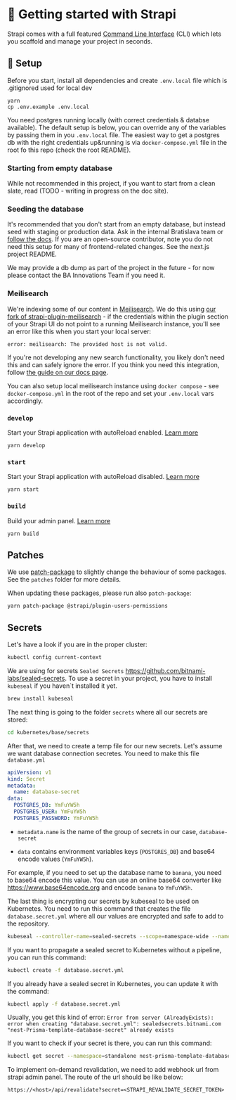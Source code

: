 # 🚀 Getting started with Strapi

Strapi comes with a full featured [Command Line Interface](https://docs.strapi.io/developer-docs/latest/developer-resources/cli/CLI.html) (CLI) which lets you scaffold and manage your project in seconds.

## 🧰 Setup

Before you start, install all dependencies and create `.env.local` file which is .gitignored used for local dev

```
yarn
cp .env.example .env.local
```

You need postgres running locally (with correct credentials & databse available). The default setup is below, you can override any of the variables by passing them in you `.env.local` file. The easiest way to get a postgres db with the right credentials up&running is via `docker-compose.yml` file in the root fo this repo (check the root README).

### Starting from empty database

While not recommended in this project, if you want to start from a clean slate, read (TODO - writing in progress on the doc site).

### Seeding the database

It's recommended that you don't start from an empty database, but instead seed with staging or production data. Ask in the internal Bratislava team or [follow the docs](https://bratislava.github.io/strapi/load-strapi-db-in-local-dev). If you are an open-source contributor, note you do not need this setup for many of frontend-related changes. See the next.js project README.

We may provide a db dump as part of the project in the future - for now please contact the BA Innovations Team if you need it.

### Meilisearch

We're indexing some of our content in [Meilisearch](https://www.meilisearch.com/). We do this using [our fork of strapi-plugin-meilisearch](https://github.com/bratislava/strapi-plugin-meilisearch) - if the credentials within the plugin section of your Strapi UI do not point to a running Meilisearch instance, you'll see an error like this when you start your local server:

```
error: meilisearch: The provided host is not valid.
```

If you're not developing any new search functionality, you likely don't need this and can safely ignore the error. If you think you need this integration, follow [the guide on our docs page](https://bratislava.github.io/docs/bratislava.sk/meilisearch-setup).

You can also setup local meilisearch instance using `docker compose` - see `docker-compose.yml` in the root of the repo and set your `.env.local` vars accordingly.

### `develop`

Start your Strapi application with autoReload enabled. [Learn more](https://docs.strapi.io/developer-docs/latest/developer-resources/cli/CLI.html#strapi-develop)

```
yarn develop
```

### `start`

Start your Strapi application with autoReload disabled. [Learn more](https://docs.strapi.io/developer-docs/latest/developer-resources/cli/CLI.html#strapi-start)

```
yarn start
```

### `build`

Build your admin panel. [Learn more](https://docs.strapi.io/developer-docs/latest/developer-resources/cli/CLI.html#strapi-build)

```
yarn build
```

## Patches

We use [patch-package](https://github.com/ds300/patch-package) to slightly change the behaviour of some packages. See the `patches` folder for more details.

When updating these packages, please run also `patch-package`:

```
yarn patch-package @strapi/plugin-users-permissions
```

## Secrets

Let's have a look if you are in the proper cluster:

```bash
kubectl config current-context
```

We are using for secrets `Sealed Secrets` https://github.com/bitnami-labs/sealed-secrets.
To use a secret in your project, you have to install `kubeseal` if you haven`t installed it yet.

```bash
brew install kubeseal
```

The next thing is going to the folder `secrets` where all our secrets are stored:

```bash
cd kubernetes/base/secrets
```

After that, we need to create a temp file for our new secrets. Let's assume we want database connection secretes. You need to make this file `database.yml`

```yaml
apiVersion: v1
kind: Secret
metadata:
  name: database-secret
data:
  POSTGRES_DB: YmFuYW5h
  POSTGRES_USER: YmFuYW5h
  POSTGRES_PASSWORD: YmFuYW5h
```

- `metadata.name` is the name of the group of secrets in our case, `database-secret`

- `data` contains environment variables keys (`POSTGRES_DB`) and base64 encode values (`YmFuYW5h`).

For example, if you need to set up the database name to `banana`, you need to base64 encode this value. You can use an online base64 converter like https://www.base64encode.org and encode `banana` to `YmFuYW5h`.

The last thing is encrypting our secrets by kubeseal to be used on Kubernetes. You need to run this command that creates the file `database.secret.yml` where all our values are encrypted and safe to add to the repository.

```bash
kubeseal --controller-name=sealed-secrets --scope=namespace-wide --namespace=standalone --format=yaml < database.yml > database.secret.yml
```

If you want to propagate a sealed secret to Kubernetes without a pipeline, you can run this command:

```bash
kubectl create -f database.secret.yml
```

If you already have a sealed secret in Kubernetes, you can update it with the command:

```bash
kubectl apply -f database.secret.yml
```

Usually, you get this kind of error: `Error from server (AlreadyExists): error when creating "database.secret.yml": sealedsecrets.bitnami.com "nest-Prisma-template-database-secret" already exists`

If you want to check if your secret is there, you can run this command:

```bash
kubectl get secret --namespace=standalone nest-prisma-template-database-secret
```

To implement on-demand revalidation, we need to add webhook url from strapi admin panel. The route of the url should be like below:

```
https://<host>/api/revalidate?secret=<STRAPI_REVALIDATE_SECRET_TOKEN>
```
